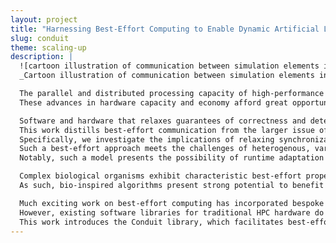 ```yaml
---
layout: project
title: "Harnessing Best-Effort Computing to Enable Dynamic Artificial Life Simulations at Scale"
slug: conduit
theme: scaling-up
description: |
  ![cartoon illustration of communication between simulation elements in experiment with Conduit software](/resources/cover-conduit.png){:width="100%"}{:height="200px"}{:style="object-fit:cover; object-position:top;"}
  _Cartoon illustration of communication between simulation elements in experiment with Conduit software._

  The parallel and distributed processing capacity of high-performance computing (HPC) clusters continues to grow rapidly and enable profound scientific and industrial innovations.
  These advances in hardware capacity and economy afford great opportunity, but also pose a serious challenge: developing approaches to effectively harness it.

  Software and hardware that relaxes guarantees of correctness and determinism --- a so-called ``best-effort model'' --- have been shown to improve speed.
  This work distills best-effort communication from the larger issue of best-effort computing.
  Specifically, we investigate the implications of relaxing synchronization and message delivery requirements.
  Such a best-effort approach meets the challenges of heterogenous, varying (i.e., due to power management), and generally lower communication bandwidth (relative to compute) expected on future HPC hardware.
  Notably, such a model presents the possibility of runtime adaptation to effectively utilize available resources given the particular ratio of compute and communication capability at any one moment in any one rack.

  Complex biological organisms exhibit characteristic best-effort properties: trillions of cells interact asynchronously while overcoming all but the most extreme failures in a noisy world.
  As such, bio-inspired algorithms present strong potential to benefit from best-effort communication strategies.

  Much exciting work on best-effort computing has incorporated bespoke experimental hardware.
  However, existing software libraries for traditional HPC hardware do not typically explicitly expose a convenient best-effort communication interface for such work.
  This work introduces the Conduit library, which facilitates best-effort communication between parallel and distributed processes on existing, commercially-available hardware.
---
```

